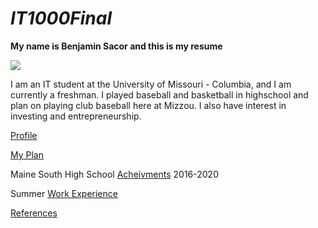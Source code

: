 # *IT1000Final*

**My name is Benjamin Sacor and this is my resume**   

![](https://en.wikipedia.org/wiki/Missouri_Tigers#/media/File:Missouri_Tigers_logo.svg)

I am an IT student at the University of Missouri - Columbia, and I am currently a freshman. I played baseball and basketball in highschool and plan on playing club baseball here at Mizzou. I also have interest in investing and entrepreneurship. 

[Profile](profile.md)

[My Plan](myplan.md)

Maine South High School [Acheivments](acheivments.md) 2016-2020

Summer [Work Experience](workexperience.md)

[References](references.md)
